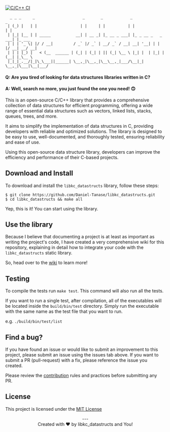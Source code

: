 [![C/C++ CI](https://github.com/Daniel-Tanase/libkc_datastructs/actions/workflows/c-cpp.yml/badge.svg)](https://github.com/Daniel-Tanase/libkc_datastructs/actions/workflows/c-cpp.yml)

```
  _ _ _     _                     _       _            _                   _
 | (_) |   | |                   | |     | |          | |                 | |
 | |_| |__ | | _____           __| | __ _| |_ __ _ ___| |_ _ __ _   _  ___| |_ ___
 | | | '_ \| |/ / __|         / _` |/ _` | __/ _` / __| __| '__| | | |/ __| __/ __|
 | | | |_) |   < (__  ______ | (_| | (_| | || (_| \__ \ |_| |  | |_| | (__| |_\__ \
 |_|_|_.__/|_|\_\___||______| \__,_|\__,_|\__\__,_|___/\__|_|   \__,_|\___|\__|___/
```

#### Q: Are you tired of looking for data structures libraries written in C?
#### A: Well, search no more, you just found the one you need! 🙃

This is an open-source C/C++ library that provides a comprehensive collection of
data structures for efficient programming, offering a wide range of essential
data structures such as vectors, linked lists, stacks, queues, trees, and more.

It aims to simplify the implementation of data structures in C, providing
developers with reliable and optimized solutions. The library is designed to be
easy to use, well-documented, and thoroughly tested, ensuring reliability and
ease of use.

Using this open-source data structure library, developers can improve the
efficiency and performance of their C-based projects.

## Download and Install

To download and install the `libkc_datastructs` library, follow these steps:

```
$ git clone https://github.com/Daniel-Tanase/libkc_datastructs.git
$ cd libkc_datastructs && make all
```

Yep, this is it! You can start using the library.

## Use the library

Because I believe that documenting a project is at least as important as writing
the project's code, I have created a very comprehensive wiki for this repository,
explaining in detail how to integrate your code with the `libkc_datastructs` static
library.

So, head over to the [wiki](https://github.com/Daniel-Tanase/libkc_datastructs/wiki)
to learn more!

## Testing

To compile the tests run `make test`. This command will also run all the tests.

If you want to run a single test, after compilation, all of the executables will
be located inside the `build/bin/test` directory. Simply run the executable with
the same name as the test file that you want to run.

e.g. `./build/bin/test/list`

## Find a bug?

If you have found an issue or would like to submit an improvement to this
project, please submit an issue using the issues tab above. If you want to
submit a PR (pull-request) with a fix, please reference the issue you created.

Please review the [contribution](https://github.com/Daniel-Tanase/libkc_datastructs/blob/master/CONTRIBUTING.md)
rules and practices before submitting any PR.

## License

This project is licensed under the [MIT License](https://github.com/Daniel-Tanase/libkc_datastructs/blob/master/LICENSE)

<div align="center"> --- </div>
<div align="center">Created with ❤️ by libkc_datastructs and You!</div>
